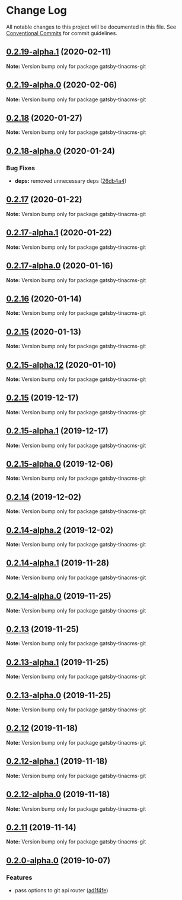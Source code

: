 # Change Log

All notable changes to this project will be documented in this file.
See [Conventional Commits](https://conventionalcommits.org) for commit guidelines.

## [0.2.19-alpha.1](https://github.com/tinacms/tinacms/compare/gatsby-tinacms-git@0.2.19-alpha.0...gatsby-tinacms-git@0.2.19-alpha.1) (2020-02-11)

**Note:** Version bump only for package gatsby-tinacms-git





## [0.2.19-alpha.0](https://github.com/tinacms/tinacms/compare/gatsby-tinacms-git@0.2.18...gatsby-tinacms-git@0.2.19-alpha.0) (2020-02-06)

**Note:** Version bump only for package gatsby-tinacms-git





## [0.2.18](https://github.com/tinacms/tinacms/compare/gatsby-tinacms-git@0.2.18-alpha.0...gatsby-tinacms-git@0.2.18) (2020-01-27)

**Note:** Version bump only for package gatsby-tinacms-git





## [0.2.18-alpha.0](https://github.com/tinacms/tinacms/compare/gatsby-tinacms-git@0.2.17...gatsby-tinacms-git@0.2.18-alpha.0) (2020-01-24)


### Bug Fixes

* **deps:** removed unnecessary deps ([26db4a4](https://github.com/tinacms/tinacms/commit/26db4a4))





## [0.2.17](https://github.com/tinacms/tinacms/compare/gatsby-tinacms-git@0.2.17-alpha.1...gatsby-tinacms-git@0.2.17) (2020-01-22)

**Note:** Version bump only for package gatsby-tinacms-git





## [0.2.17-alpha.1](https://github.com/tinacms/tinacms/compare/gatsby-tinacms-git@0.2.17-alpha.0...gatsby-tinacms-git@0.2.17-alpha.1) (2020-01-22)

**Note:** Version bump only for package gatsby-tinacms-git





## [0.2.17-alpha.0](https://github.com/tinacms/tinacms/compare/gatsby-tinacms-git@0.2.16...gatsby-tinacms-git@0.2.17-alpha.0) (2020-01-16)

**Note:** Version bump only for package gatsby-tinacms-git





## [0.2.16](https://github.com/tinacms/tinacms/compare/gatsby-tinacms-git@0.2.15-alpha.12...gatsby-tinacms-git@0.2.16) (2020-01-14)

**Note:** Version bump only for package gatsby-tinacms-git





## [0.2.15](https://github.com/tinacms/tinacms/compare/gatsby-tinacms-git@0.2.15-alpha.12...gatsby-tinacms-git@0.2.15) (2020-01-13)

**Note:** Version bump only for package gatsby-tinacms-git





## [0.2.15-alpha.12](https://github.com/tinacms/tinacms/compare/gatsby-tinacms-git@0.2.15-alpha.11...gatsby-tinacms-git@0.2.15-alpha.12) (2020-01-10)

**Note:** Version bump only for package gatsby-tinacms-git





## [0.2.15](https://github.com/tinacms/tinacms/compare/gatsby-tinacms-git@0.2.15-alpha.1...gatsby-tinacms-git@0.2.15) (2019-12-17)

**Note:** Version bump only for package gatsby-tinacms-git





## [0.2.15-alpha.1](https://github.com/tinacms/tinacms/compare/gatsby-tinacms-git@0.2.15-alpha.0...gatsby-tinacms-git@0.2.15-alpha.1) (2019-12-17)

**Note:** Version bump only for package gatsby-tinacms-git





## [0.2.15-alpha.0](https://github.com/tinacms/tinacms/compare/gatsby-tinacms-git@0.2.14...gatsby-tinacms-git@0.2.15-alpha.0) (2019-12-06)

**Note:** Version bump only for package gatsby-tinacms-git





## [0.2.14](https://github.com/tinacms/tinacms/compare/gatsby-tinacms-git@0.2.14-alpha.2...gatsby-tinacms-git@0.2.14) (2019-12-02)

**Note:** Version bump only for package gatsby-tinacms-git





## [0.2.14-alpha.2](https://github.com/tinacms/tinacms/compare/gatsby-tinacms-git@0.2.14-alpha.1...gatsby-tinacms-git@0.2.14-alpha.2) (2019-12-02)

**Note:** Version bump only for package gatsby-tinacms-git





## [0.2.14-alpha.1](https://github.com/tinacms/tinacms/compare/gatsby-tinacms-git@0.2.14-alpha.0...gatsby-tinacms-git@0.2.14-alpha.1) (2019-11-28)

**Note:** Version bump only for package gatsby-tinacms-git





## [0.2.14-alpha.0](https://github.com/tinacms/tinacms/compare/gatsby-tinacms-git@0.2.13...gatsby-tinacms-git@0.2.14-alpha.0) (2019-11-25)

**Note:** Version bump only for package gatsby-tinacms-git





## [0.2.13](https://github.com/tinacms/tinacms/compare/gatsby-tinacms-git@0.2.13-alpha.1...gatsby-tinacms-git@0.2.13) (2019-11-25)

**Note:** Version bump only for package gatsby-tinacms-git





## [0.2.13-alpha.1](https://github.com/tinacms/tinacms/compare/gatsby-tinacms-git@0.2.13-alpha.0...gatsby-tinacms-git@0.2.13-alpha.1) (2019-11-25)

**Note:** Version bump only for package gatsby-tinacms-git





## [0.2.13-alpha.0](https://github.com/tinacms/tinacms/compare/gatsby-tinacms-git@0.2.12...gatsby-tinacms-git@0.2.13-alpha.0) (2019-11-25)

**Note:** Version bump only for package gatsby-tinacms-git





## [0.2.12](https://github.com/tinacms/tinacms/compare/gatsby-tinacms-git@0.2.12-alpha.1...gatsby-tinacms-git@0.2.12) (2019-11-18)

**Note:** Version bump only for package gatsby-tinacms-git





## [0.2.12-alpha.1](https://github.com/tinacms/tinacms/compare/gatsby-tinacms-git@0.2.11...gatsby-tinacms-git@0.2.12-alpha.1) (2019-11-18)

**Note:** Version bump only for package gatsby-tinacms-git





## [0.2.12-alpha.0](https://github.com/tinacms/tinacms/compare/gatsby-tinacms-git@0.2.11...gatsby-tinacms-git@0.2.12-alpha.0) (2019-11-18)

**Note:** Version bump only for package gatsby-tinacms-git





## [0.2.11](https://github.com/tinacms/tinacms/compare/gatsby-tinacms-git@0.2.10...gatsby-tinacms-git@0.2.11) (2019-11-14)

**Note:** Version bump only for package gatsby-tinacms-git





## [0.2.0-alpha.0](https://github.com/tinacms/tinacms/compare/gatsby-tinacms-git@0.1.1...gatsby-tinacms-git@0.2.0-alpha.0) (2019-10-07)

### Features

- pass options to git api router ([ad1f4fe](https://github.com/tinacms/tinacms/commit/ad1f4fe))
